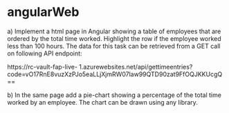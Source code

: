 # angularWeb
a) Implement a html page in Angular showing a table of employees that are ordered by the total
time worked. Highlight the row if the employee worked less than 100 hours. The data for this
task can be retrieved from a GET call on following API endpoint:

https://rc-vault-fap-live-
1.azurewebsites.net/api/gettimeentries?code=vO17RnE8vuzXzPJo5eaLLjXjmRW07law99QTD90zat9FfOQJKKUcgQ==

b) In the same page add a pie-chart showing a percentage of the total time worked by an
employee. The chart can be drawn using any library.

